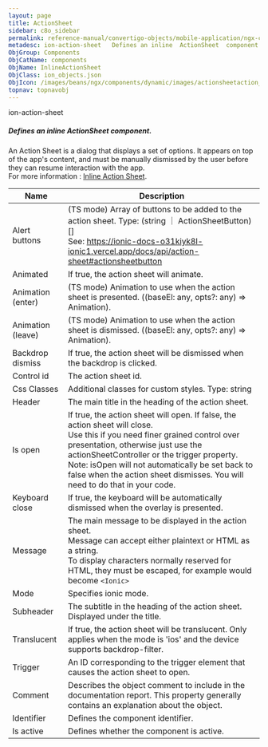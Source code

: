 ```yaml
---
layout: page
title: ActionSheet
sidebar: c8o_sidebar
permalink: reference-manual/convertigo-objects/mobile-application/ngx-components/components/actionsheet/
metadesc: ion-action-sheet   Defines an inline  ActionSheet  component. An Action Sheet is a dialog that displays a set of options. It appears on top of the app
ObjGroup: Components
ObjCatName: components
ObjName: InlineActionSheet
ObjClass: ion_objects.json
ObjIcon: /images/beans/ngx/components/dynamic/images/actionsheetaction_32x32.png
topnav: topnavobj
---
```

ion-action-sheet <br/>

##### Defines an inline <i>ActionSheet</i> component.<br/>
An Action Sheet is a dialog that displays a set of options. It appears on top of the app's content, and must be manually dismissed by the user before they can resume interaction with the app.<br/>
 For more information : <a href='https://ionic-docs-o31kiyk8l-ionic1.vercel.app/docs/api/action-sheet'>Inline Action Sheet</a>.

Name | Description 
--- | ---
Alert buttons | (TS mode) Array of buttons to be added to the action sheet. Type: (string ｜ ActionSheetButton)[]<br/> See: https://ionic-docs-o31kiyk8l-ionic1.vercel.app/docs/api/action-sheet#actionsheetbutton
Animated | If true, the action sheet will animate.
Animation (enter) | (TS mode) Animation to use when the action sheet is presented. ((baseEl: any, opts?: any) => Animation).
Animation (leave) | (TS mode) Animation to use when the action sheet is dismissed. ((baseEl: any, opts?: any) => Animation).
Backdrop dismiss | If true, the action sheet will be dismissed when the backdrop is clicked.
Control id | The action sheet id.
Css Classes | Additional classes for custom styles. Type: string | string[]
Header | The main title in the heading of the action sheet.
Is open | If true, the action sheet will open. If false, the action sheet will close.<br/>Use this if you need finer grained control over presentation, otherwise just use the actionSheetController or the trigger property.<br/>Note: isOpen will not automatically be set back to false when the action sheet dismisses. You will need to do that in your code.
Keyboard close | If true, the keyboard will be automatically dismissed when the overlay is presented.
Message | The main message to be displayed in the action sheet.<br/>Message can accept either plaintext or HTML as a string.<br>To display characters normally reserved for HTML, they must be escaped, for example <Ionic> would become <code>&lt;Ionic&gt;</code>
Mode | Specifies ionic mode.
Subheader | The subtitle in the heading of the action sheet. Displayed under the title.
Translucent | If true, the action sheet will be translucent. Only applies when the mode is 'ios' and the device supports backdrop-filter.
Trigger | An ID corresponding to the trigger element that causes the action sheet to open.
Comment | Describes the object comment to include in the documentation report.  This property generally contains an explanation about the object. 
Identifier | Defines the component identifier.  
Is active | Defines whether the component is active. 

